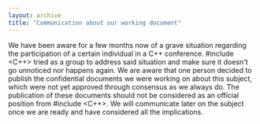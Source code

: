 ```yaml
---
layout: archive
title: "Communication about our working document"
---
```


We have been aware for a few months now of a grave situation regarding the participation of a certain individual in a C++ conference. #include <C++> tried as a group to address said situation and make sure it doesn't go unnoticed nor happens again.
We are aware that one person decided to publish the confidential documents we were working on about this subject, which were not yet approved through consensus as we always do.
The publication of these documents should not be considered as an official position from #include <C++>. We will communicate later on the subject once we are ready and have considered all the implications.
